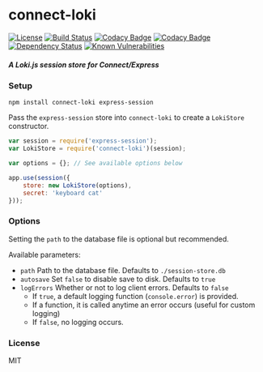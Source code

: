 # connect-loki

[![License](https://img.shields.io/badge/license-MIT-blue.svg)](https://github.com/requarks/connect-loki/blob/master/LICENSE)
[![Build Status](https://travis-ci.org/Requarks/connect-loki.svg?branch=master)](https://travis-ci.org/Requarks/wiki)
[![Codacy Badge](https://api.codacy.com/project/badge/Grade/97c0f52f6fcc471caeccf45827ff3361)](https://www.codacy.com/app/Requarks/connect-loki)
[![Codacy Badge](https://api.codacy.com/project/badge/Coverage/df3886d694254a248a7585a90bc5faed)](https://www.codacy.com/app/requarks/connect-loki)
[![Dependency Status](https://gemnasium.com/badges/github.com/Requarks/connect-loki.svg)](https://gemnasium.com/github.com/Requarks/connect-loki)
[![Known Vulnerabilities](https://snyk.io/test/github/requarks/connect-loki/badge.svg)](https://snyk.io/test/github/requarks/connect-loki)

##### A Loki.js session store for Connect/Express

### Setup

```shell
npm install connect-loki express-session
```

Pass the `express-session` store into `connect-loki` to create a `LokiStore` constructor.

```js
var session = require('express-session');
var LokiStore = require('connect-loki')(session);

var options = {}; // See available options below

app.use(session({
    store: new LokiStore(options),
    secret: 'keyboard cat'
}));
```

### Options

Setting the `path` to the database file is optional but recommended.

Available parameters:

-	`path` Path to the database file. Defaults to `./session-store.db`
-	`autosave` Set `false` to disable save to disk. Defaults to `true`
-	`logErrors` Whether or not to log client errors. Defaults to `false`
	-	If `true`, a default logging function (`console.error`) is provided.
	-	If a function, it is called anytime an error occurs (useful for custom logging)
	-	If `false`, no logging occurs.

### License

MIT